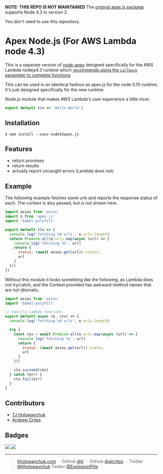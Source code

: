 **NOTE: THIS REPO IS NOT MAINTAINED**
The [original apex.js package](https://npmjs.com/package/apex.js)
supports Node 4.3 in version 2.

You don't need to use this repository.

# Apex Node.js (For AWS Lambda node 4.3)

This is a separate version of [node-apex](https://github.com/apex/node-apex)
designed specifically for the AWS Lambda nodejs4.3
runtime which [recommends using the `callback` parameter
to complete functions](https://docs.aws.amazon.com/lambda/latest/dg/nodejs-prog-model-using-old-runtime.html#transition-to-new-nodejs-runtime)

This can be used in an identical fashion as apex.js for
the node 0.10 runtime; it's just designed specifically for
the new runtime.

Node.js module that makes AWS Lambda's user experience a little nicer.

```js
export default λ(e => 'Hello World')
```

## Installation

```
$ npm install --save node43apex.js
```

## Features

- return promises
- return results
- actually report uncaught errors (Lambda does not)

## Example

The following example fetches some urls and reports the response status of each. The context is also passed, but is not
shown here.

```js
import axios from 'axios'
import λ from 'apex.js'
import 'babel-polyfill'

export default λ(e => {
  console.log('fetching %d urls', e.urls.length)
  return Promise.all(e.urls.map(async (url) => {
    console.log('fetching %s', url)
    return {
      status: (await axios.get(url)).status,
      url
    }
  }))
})
```

Without this module it looks something like the following, as Lambda does not try/catch, and the Context
provided has awkward method names that are not idiomatic.

```js
import axios from 'axios'
import 'babel-polyfill'

// Vanilla Lambda function.
export default async (e, ctx) => {
  console.log('fetching %d urls', e.urls.length)

  try {
    const res = await Promise.all(e.urls.map(async (url) => {
      console.log('fetching %s', url)
      return {
        status: (await axios.get(url)).status,
        url
      }
    }))

    ctx.succeed(res)
  } catch (err) {
    ctx.fail(err)
  }
}
```

## Contributors

- [TJ Holowaychuk](https://github.com/tj)
- [Andrew Crites](https://github.com/ajcrites)

## Badges

![](https://img.shields.io/badge/license-MIT-blue.svg)
![](https://img.shields.io/badge/status-stable-green.svg)

---

> [tjholowaychuk.com](http://tjholowaychuk.com) &nbsp;&middot;&nbsp;
> GitHub [@tj](https://github.com/tj) &nbsp;&middot;&nbsp;
> GitHub [@ajcrites](https://github.com/ajcrites) &nbsp;&middot;&nbsp;
> Twitter [@tjholowaychuk](https://twitter.com/tjholowaychuk)
> Twitter [@ExplosionPills](https://twitter.com/ExplosionPills)
